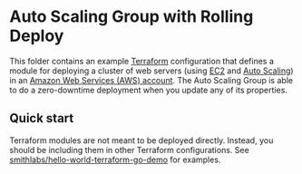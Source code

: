 # Auto Scaling Group with Rolling Deploy 

This folder contains an example [Terraform](https://www.terraform.io/) configuration that defines a module for 
deploying a cluster of web servers (using [EC2](https://aws.amazon.com/ec2/) and [Auto 
Scaling](https://aws.amazon.com/autoscaling/)) in an [Amazon Web Services (AWS) account](http://aws.amazon.com/). 
The Auto Scaling Group is able to do a zero-downtime deployment when you update any of its properties.

## Quick start

Terraform modules are not meant to be deployed directly. Instead, you should be including them in other Terraform 
configurations. See [smithlabs/hello-world-terraform-go-demo](https://github.com/smithlabs/hello-world-terraform-go-demo)
for examples.
